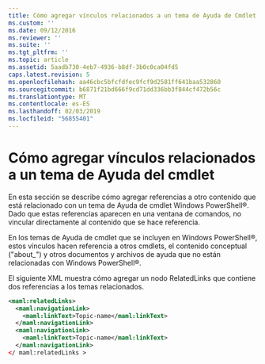 ```yaml
---
title: Cómo agregar vínculos relacionados a un tema de Ayuda de Cmdlet | Microsoft Docs
ms.custom: ''
ms.date: 09/12/2016
ms.reviewer: ''
ms.suite: ''
ms.tgt_pltfrm: ''
ms.topic: article
ms.assetid: 5aadb730-4eb7-4936-b8df-3b0c0ca04fd5
caps.latest.revision: 5
ms.openlocfilehash: aa46cbc5bfcfdfec9fcf9d2581ff641baa532860
ms.sourcegitcommit: b6871f21bd666f9cd71dd336bb3f844cf472b56c
ms.translationtype: MT
ms.contentlocale: es-ES
ms.lasthandoff: 02/03/2019
ms.locfileid: "56855401"
---
```

# <a name="how-to-add-related-links-to-a-cmdlet-help-topic"></a>Cómo agregar vínculos relacionados a un tema de Ayuda del cmdlet

En esta sección se describe cómo agregar referencias a otro contenido que está relacionado con un tema de Ayuda de cmdlet Windows PowerShell®. Dado que estas referencias aparecen en una ventana de comandos, no vincular directamente al contenido que se hace referencia.

En los temas de Ayuda de cmdlet que se incluyen en Windows PowerShell®, estos vínculos hacen referencia a otros cmdlets, el contenido conceptual ("about_") y otros documentos y archivos de ayuda que no están relacionadas con Windows PowerShell®.

El siguiente XML muestra cómo agregar un nodo RelatedLinks que contiene dos referencias a los temas relacionados.

```xml
<maml:relatedLinks>
  <maml:navigationLink>
    <maml:linkText>Topic-name</maml:linkText>
  </maml:navigationLink>
  <maml:navigationLink>
    <maml:linkText>Topic-name</maml:linkText>
  </maml:navigationLink>
</ maml:relatedLinks >
```



